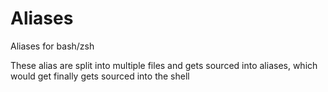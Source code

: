 # Aliases
Aliases for bash/zsh

These alias are split into multiple files and gets sourced into aliases, which would get finally gets sourced into the shell
